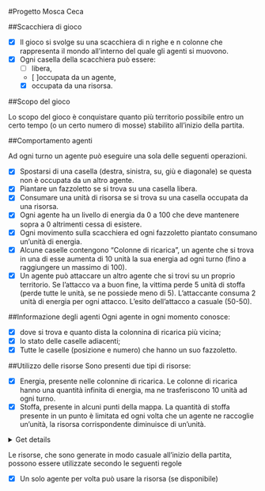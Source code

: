 #Progetto Mosca Ceca

##Scacchiera di gioco

- [x] Il gioco si svolge su una scacchiera di n righe e n colonne che rappresenta il mondo all’interno del quale gli agenti si muovono.
- [x] Ogni casella della scacchiera può essere:
    - [ ] libera,
    - [ ]occupata da un agente,
    - [x] occupata da una risorsa.

##Scopo del gioco

Lo scopo del gioco è conquistare quanto più territorio possibile entro un certo tempo (o un certo numero di mosse) stabilito all’inizio della partita.

##Comportamento agenti

Ad ogni turno un agente può eseguire una sola delle seguenti operazioni.
- [x] Spostarsi di una casella (destra, sinistra, su, giù e diagonale) se questa non è occupata da un altro agente.
- [x] Piantare un fazzoletto se si trova su una casella libera.
- [x] Consumare una unità di risorsa se si trova su una casella occupata da una risorsa.
- [x] Ogni agente ha un livello di energia da 0 a 100 che deve mantenere sopra a 0 altrimenti cessa di esistere.
- [x] Ogni movimento sulla scacchiera ed ogni fazzoletto piantato consumano un’unità di energia.
- [x] Alcune caselle contengono “Colonne di ricarica”, un agente che si trova in una di esse aumenta di 10 unità la sua energia ad ogni turno (fino a  raggiungere un massimo di 100).
- [x] Un agente può attaccare un altro agente che si trovi su un proprio territorio. Se l’attacco va a buon fine, la vittima perde 5 unità di stoffa (perde tutte le unità, se ne possiede meno di 5). L’attaccante consuma 2 unità di energia per ogni attacco. L’esito dell’attacco a casuale (50-50).

##Informazione degli agenti
Ogni agente in ogni momento conosce:
- [x] dove si trova e quanto dista la colonnina di ricarica più vicina;
- [x] lo stato delle caselle adiacenti;
- [x] Tutte le caselle (posizione e numero) che hanno un suo fazzoletto.

##Utilizzo delle risorse
Sono presenti due tipi di risorse:
- [x] Energia, presente nelle colonnine di ricarica. Le colonne di ricarica hanno una quantità infinita di energia, ma ne trasferiscono 10 unità ad ogni turno.
- [x] Stoffa, presente in alcuni punti della mappa. La quantità di stoffa presente in un punto è limitata ed ogni volta che un agente ne raccoglie un’unità, la risorsa corrispondente diminuisce di un’unità.
<details><summary>Get details</summary>
Per poter piantare un fazzoletto è necessario avere 4 unità di stoffa, se c’è un’altra bandiera in una casella adiacente, altrimenti ne servono 8 unità. Una volta piantato un fazzoletto, le unità di stoffa dell’agente diminuiscono di un numero di unità corrispondente a quello necessario per posizionare la bandiera.
</details>

Le risorse, che sono generate in modo casuale all’inizio della partita, possono essere utilizzate secondo le seguenti regole
- [x] Un solo agente per volta può usare la risorsa (se disponibile)
